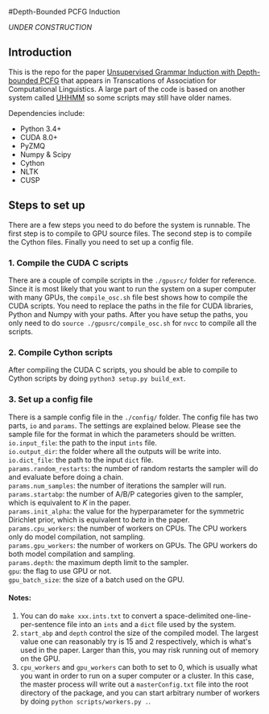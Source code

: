 #Depth-Bounded PCFG Induction

*UNDER CONSTRUCTION*

## Introduction
This is the repo for the paper [Unsupervised Grammar Induction with Depth-bounded PCFG](https://arxiv.org/abs/1802.08545) 
that appears in Transcations of Association for 
Computational Linguistics. A large part of the code is based on another system called [UHHMM](https://github.com/tmills/uhhmm)
so some scripts may still have older names.

Dependencies include:

- Python 3.4+
- CUDA 8.0+
- PyZMQ
- Numpy & Scipy
- Cython
- NLTK
- CUSP

## Steps to set up
There are a few steps you need to do before the system is runnable. The first step is to compile 
to GPU source files. The second step is to compile the Cython files. Finally you need to set up a
 config file.
### 1. Compile the CUDA C scripts
There are a couple of compile scripts in the `./gpusrc/` folder for reference. Since it is most 
likely that you want to run the system on a super computer with many GPUs, the `compile_osc.sh`
file best shows how to compile the CUDA scripts. You need to replace the paths in the file for 
CUDA libraries, Python and Numpy with your paths. After you have setup the paths, you only need 
to do `source ./gpusrc/compile_osc.sh` for `nvcc` to compile all the scripts.

### 2. Compile Cython scripts
After compiling the CUDA C scripts, you should be able to compile to Cython scripts by doing 
`python3 setup.py build_ext`.

### 3. Set up a config file
There is a sample config file in the `./config/` folder. The config file has two parts, `io` and 
`params`. The settings are explained below. Please see the sample file for the format in which 
the parameters should be written.  
`io.input_file`: the path to the input `ints` file.  
`io.output_dir`: the folder where all the outputs will be write into.  
`io.dict_file`: the path to the input `dict` file.  
`params.random_restarts`: the number of random restarts the sampler will do and evaluate before 
doing a chain.  
`params.num_samples`: the number of iterations the sampler will run.
`params.startabp`: the number of A/B/P categories given to the sampler, which is equivalent to 
*K* in the paper.  
`params.init_alpha`: the value for the hyperparameter for the symmetric Dirichlet prior, which is
 equivalent to *beta* in the paper.  
 `params.cpu_workers`: the number of workers on CPUs. The CPU workers only do model compilation, 
 not sampling.  
 `params.gpu_workers`: the number of workers on GPUs. The GPU workers do both model compilation 
 and sampling.  
 `params.depth`: the maximum depth limit to the sampler.  
 `gpu`: the flag to use GPU or not.  
 `gpu_batch_size`: the size of a batch used on the GPU.  
 
 #### Notes:
 1. You can do `make xxx.ints.txt` to convert a space-delimited one-line-per-sentence file into 
 an `ints` and a `dict` file used by the system.
 2. `start_abp` and `depth` control the size of the compiled model. The largest value one can 
 reasonably try is 15 and 2 respectively, which is what's used in the paper. Larger than this, 
 you may risk running out of memory on the GPU.
 3. `cpu_workers` and `gpu_workers` can both to set to 0, which is usually what you want in order
  to run on a super computer or a cluster. In this case, the master process will write out a 
  `masterConfig.txt` file into the root directory of the package, and you can start arbitrary 
  number of workers by doing `python scripts/workers.py .`.  